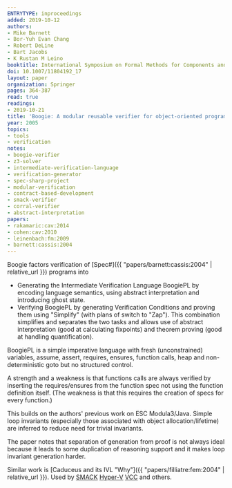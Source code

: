 ```yaml
---
ENTRYTYPE: inproceedings
added: 2019-10-12
authors:
- Mike Barnett
- Bor-Yuh Evan Chang
- Robert DeLine
- Bart Jacobs
- K Rustan M Leino
booktitle: International Symposium on Formal Methods for Components and Objects
doi: 10.1007/11804192_17
layout: paper
organization: Springer
pages: 364-387
read: true
readings:
- 2019-10-21
title: 'Boogie: A modular reusable verifier for object-oriented programs'
year: 2005
topics:
- tools
- verification
notes:
- boogie-verifier
- z3-solver
- intermediate-verification-language
- verification-generator
- spec-sharp-project
- modular-verification
- contract-based-development
- smack-verifier
- corral-verifier
- abstract-interpretation
papers:
- rakamaric:cav:2014
- cohen:cav:2010
- leinenbach:fm:2009
- barnett:cassis:2004
---
```


Boogie factors verification of [Spec#]({{ "papers/barnett:cassis:2004" | relative_url }}) programs into
- Generating the Intermediate Verification Language BoogiePL by encoding language semantics, using abstract interpretation and introducing ghost state.
- Verifying BoogiePL by generating Verification Conditions and proving them using "Simplify" (with plans of switch to "Zap").
This combination simplifies and separates the two tasks and allows use of abstract interpretation (good at calculating fixpoints) and theorem proving (good at handling quantification).

BoogiePL is a simple imperative language with fresh (unconstrained) variables, assume, assert, requires, ensures, function calls, heap and non-deterministic goto but no structured control.

A strength and a weakness is that functions calls are always verified by inserting the requires/ensures from the function spec not using the function definition itself. (The weakness is that this requires the creation of specs for every function.)

This builds on the authors' previous work on ESC Modula3/Java.
Simple loop invariants (especially those associated with object allocation/lifetime) are inferred to reduce need for trivial invariants.

The paper notes that separation of generation from proof is not always ideal because it leads to some duplication of reasoning support and it makes loop invariant generation harder.

Similar work is [Caduceus and its IVL "Why"]({{ "papers/filliatre:fem:2004" | relative_url }}).
Used by
[SMACK]({{"papers/rakamaric:cav:2014"|relative_url}})
[Hyper-V]({{"papers/cohen:cav:2010"|relative_url}})
[VCC]({{"papers/leinenbach:fm:2009"|relative_url}})
and others.
